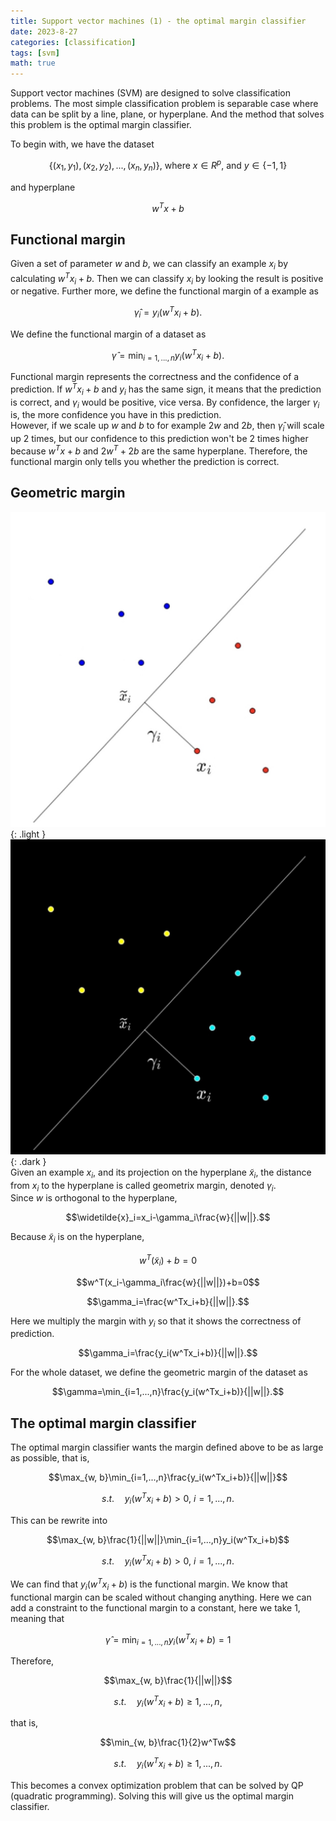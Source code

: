 ```yaml
---
title: Support vector machines (1) - the optimal margin classifier
date: 2023-8-27
categories: [classification]
tags: [svm]
math: true
---
```


Support vector machines (SVM) are designed to solve classification problems. The most simple classification problem is separable case where data can be split by a line, plane, or hyperplane. And the method that solves this problem is the optimal margin classifier.  

To begin with, we have the dataset 

$$\{(x_1, y_1),(x_2,y_2),...,(x_n,y_n)\}\text{, where }x\in R^p\text{, and }y\in\{-1,1\}$$

and hyperplane

$$w^Tx+b$$

## Functional margin
Given a set of parameter $w$ and $b$, we can classify an example $x_i$ by calculating $w^Tx_i+b$. Then we can classify $x_i$ by looking the result is positive or negative. Further more, we define the functional margin of a example as

$$\hat{\gamma}_i=y_i(w^Tx_i+b).$$

We define the functional margin of a dataset as

$$\hat{\gamma}=\min_{i=1,...,n}y_i(w^Tx_i+b).$$

Functional margin represents the correctness and the confidence of a prediction. If $w^Tx_i+b$ and $y_i$ has the same sign, it means that the prediction is correct, and $\gamma_i$ would be positive, vice versa. By confidence, the larger $\gamma_i$ is, the more confidence you have in this prediction.  
However, if we scale up $w$ and $b$ to for example $2w$ and $2b$, then $\hat{\gamma}_i$ will scale up 2 times, but our confidence to this prediction won't be 2 times higher because $w^Tx+b$ and $2w^T+2b$ are the same hyperplane. Therefore, the functional margin only tells you whether the prediction is correct.  

## Geometric margin
![Light mode only](/assets/posts-img/svm-1-light.jpg){: .light }
![Dark mode only](/assets/posts-img/svm-1-dark.jpg){: .dark }  
Given an example $x_i$, and its projection on the hyperplane $\widetilde{x}_i$, the distance from $x_i$ to the hyperplane is called geometrix margin, denoted $\gamma_i$.  
Since $w$ is orthogonal to the hyperplane, 

$$\widetilde{x}_i=x_i-\gamma_i\frac{w}{||w||}.$$

Because $\widetilde{x}_i$ is on the hyperplane, 

$$w^T(\widetilde{x}_i)+b=0$$

$$w^T(x_i-\gamma_i\frac{w}{||w||})+b=0$$

$$\gamma_i=\frac{w^Tx_i+b}{||w||}.$$

Here we multiply the margin with $y_i$ so that it shows the correctness of prediction. 

$$\gamma_i=\frac{y_i(w^Tx_i+b)}{||w||}.$$

For the whole dataset, we define the geometric margin of the dataset as

$$\gamma=\min_{i=1,...,n}\frac{y_i(w^Tx_i+b)}{||w||}.$$

## The optimal margin classifier
The optimal margin classifier wants the margin defined above to be as large as possible, that is, 

$$\max_{w, b}\min_{i=1,...,n}\frac{y_i(w^Tx_i+b)}{||w||}$$

$$s.t.\quad y_i(w^Tx_i+b)>0\text{, }i=1,...,n.$$

This can be rewrite into

$$\max_{w, b}\frac{1}{||w||}\min_{i=1,...,n}y_i(w^Tx_i+b)$$

$$s.t.\quad y_i(w^Tx_i+b)>0\text{, }i=1,...,n.$$

We can find that $y_i(w^Tx_i+b)$ is the functional margin. We know that functional margin can be scaled without changing anything. Here we can add a constraint to the functional margin to a constant, here we take 1, meaning that

$$\hat{\gamma}=\min_{i=1,...,n}y_i(w^Tx_i+b)=1$$

Therefore, 

$$\max_{w, b}\frac{1}{||w||}$$

$$s.t.\quad y_i(w^Tx_i+b)\ge1,...,n,$$

that is, 

$$\min_{w, b}\frac{1}{2}w^Tw$$

$$s.t.\quad y_i(w^Tx_i+b)\ge1,...,n.$$

This becomes a convex optimization problem that can be solved by QP (quadratic programming). Solving this will give us the optimal margin classifier. 